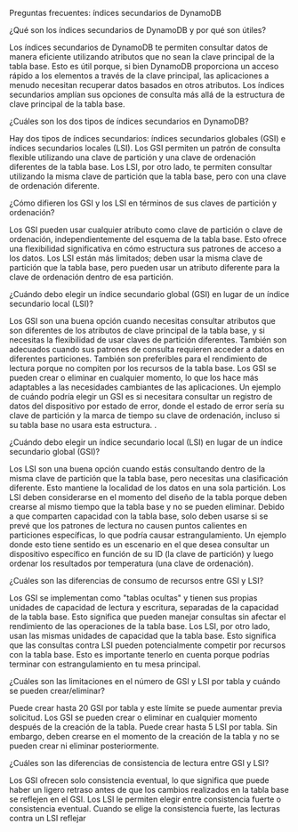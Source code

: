 Preguntas frecuentes: índices secundarios de DynamoDB

¿Qué son los índices secundarios de DynamoDB y por qué son útiles? 

Los índices secundarios de DynamoDB te permiten consultar datos de manera eficiente utilizando atributos que no sean la clave principal de la tabla base. Esto es útil porque, si bien DynamoDB proporciona un acceso rápido a los elementos a través de la clave principal, las aplicaciones a menudo necesitan recuperar datos basados en otros atributos. Los índices secundarios amplían sus opciones de consulta más allá de la estructura de clave principal de la tabla base.


¿Cuáles son los dos tipos de índices secundarios en DynamoDB? 

Hay dos tipos de índices secundarios: índices secundarios globales (GSI) e índices secundarios locales (LSI). Los GSI permiten un patrón de consulta flexible utilizando una clave de partición y una clave de ordenación diferentes de la tabla base. Los LSI, por otro lado, te permiten consultar utilizando la misma clave de partición que la tabla base, pero con una clave de ordenación diferente.


¿Cómo difieren los GSI y los LSI en términos de sus claves de partición y ordenación? 

Los GSI pueden usar cualquier atributo como clave de partición o clave de ordenación, independientemente del esquema de la tabla base. Esto ofrece una flexibilidad significativa en cómo estructura sus patrones de acceso a los datos. Los LSI están más limitados; deben usar la misma clave de partición que la tabla base, pero pueden usar un atributo diferente para la clave de ordenación dentro de esa partición.


¿Cuándo debo elegir un índice secundario global (GSI) en lugar de un índice secundario local (LSI)? 

Los GSI son una buena opción cuando necesitas consultar atributos que son diferentes de los atributos de clave principal de la tabla base, y si necesitas la flexibilidad de usar claves de partición diferentes. También son adecuados cuando sus patrones de consulta requieren acceder a datos en diferentes particiones. También son preferibles para el rendimiento de lectura porque no compiten por los recursos de la tabla base. Los GSI se pueden crear o eliminar en cualquier momento, lo que los hace más adaptables a las necesidades cambiantes de las aplicaciones. Un ejemplo de cuándo podría elegir un GSI es si necesitara consultar un registro de datos del dispositivo por estado de error, donde el estado de error sería su clave de partición y la marca de tiempo su clave de ordenación, incluso si su tabla base no usara esta estructura. .


¿Cuándo debo elegir un índice secundario local (LSI) en lugar de un índice secundario global (GSI)? 

Los LSI son una buena opción cuando estás consultando dentro de la misma clave de partición que la tabla base, pero necesitas una clasificación diferente. Esto mantiene la localidad de los datos en una sola partición. Los LSI deben considerarse en el momento del diseño de la tabla porque deben crearse al mismo tiempo que la tabla base y no se pueden eliminar. Debido a que comparten capacidad con la tabla base, solo deben usarse si se prevé que los patrones de lectura no causen puntos calientes en particiones específicas, lo que podría causar estrangulamiento. Un ejemplo donde esto tiene sentido es un escenario en el que desea consultar un dispositivo específico en función de su ID (la clave de partición) y luego ordenar los resultados por temperatura (una clave de ordenación).


¿Cuáles son las diferencias de consumo de recursos entre GSI y LSI? 

Los GSI se implementan como "tablas ocultas" y tienen sus propias unidades de capacidad de lectura y escritura, separadas de la capacidad de la tabla base. Esto significa que pueden manejar consultas sin afectar el rendimiento de las operaciones de la tabla base. Los LSI, por otro lado, usan las mismas unidades de capacidad que la tabla base. Esto significa que las consultas contra LSI pueden potencialmente competir por recursos con la tabla base. Esto es importante tenerlo en cuenta porque podrías terminar con estrangulamiento en tu mesa principal.


¿Cuáles son las limitaciones en el número de GSI y LSI por tabla y cuándo se pueden crear/eliminar? 

Puede crear hasta 20 GSI por tabla y este límite se puede aumentar previa solicitud. Los GSI se pueden crear o eliminar en cualquier momento después de la creación de la tabla. Puede crear hasta 5 LSI por tabla. Sin embargo, deben crearse en el momento de la creación de la tabla y no se pueden crear ni eliminar posteriormente.


¿Cuáles son las diferencias de consistencia de lectura entre GSI y LSI? 

Los GSI ofrecen solo consistencia eventual, lo que significa que puede haber un ligero retraso antes de que los cambios realizados en la tabla base se reflejen en el GSI. Los LSI le permiten elegir entre consistencia fuerte o consistencia eventual. Cuando se elige la consistencia fuerte, las lecturas contra un LSI reflejar


